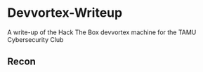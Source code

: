# Devvortex-Writeup
A write-up of the Hack The Box devvortex machine for the TAMU Cybersecurity Club 

## Recon
